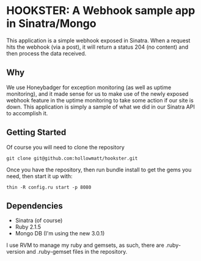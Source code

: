 # HOOKSTER: A Webhook sample app in Sinatra/Mongo
This application is a simple webhook exposed in Sinatra.  When a request hits the webhook (via a post),
it will return a status 204 (no content) and then process the data received.

## Why
We use Honeybadger for exception monitoring (as well as uptime monitoring), and it made sense for us
to make use of the newly exposed webhook feature in the uptime monitoring to take some action if our
site is down.  This application is simply a sample of what we did in our Sinatra API to accomplish it.

## Getting Started
Of course you will need to clone the repository

`````
git clone git@github.com:hollowmatt/hookster.git
`````

Once you have the repository, then run bundle install to get the gems you need, then start it up with:

`````
thin -R config.ru start -p 8080
`````

## Dependencies
 - Sinatra (of course)
 - Ruby 2.1.5
 - Mongo DB (I'm using the new 3.0.1)

 I use RVM to manage my ruby and gemsets, as such, there are .ruby-version and .ruby-gemset files in the
 repository.